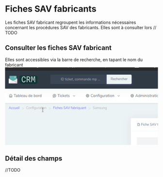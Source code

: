 # Fiches SAV fabricants

Les fiches SAV fabricant regroupent les informations nécessaires concernant les procédures SAV des fabricants.
Elles sont à consulter lors // TODO

## Consulter les fiches SAV fabricant
Elles sont accessibles via la barre de recherche, en tapant le nom du fabricant
        ![Recherche](assets/fiche_sav_fabricant/recherche_fiche_sav_fabricant.gif)

## Détail des champs
//TODO
